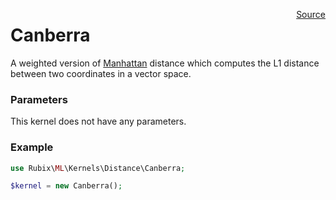 <span style="float:right;"><a href="https://github.com/RubixML/RubixML/blob/master/src/Kernels/Distance/Canberra.php">Source</a></span>

# Canberra
A weighted version of [Manhattan](manhattan.md) distance which computes the L1 distance between two coordinates in a vector space.

### Parameters
This kernel does not have any parameters.

### Example
```php
use Rubix\ML\Kernels\Distance\Canberra;

$kernel = new Canberra();
```